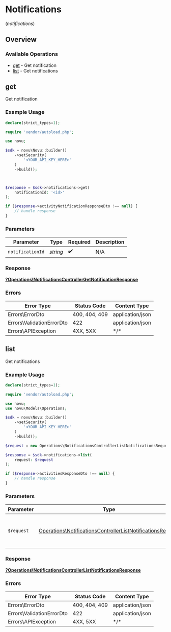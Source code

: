 # Notifications
(*notifications*)

## Overview

### Available Operations

* [get](#get) - Get notification
* [list](#list) - Get notifications

## get

Get notification

### Example Usage

```php
declare(strict_types=1);

require 'vendor/autoload.php';

use novu;

$sdk = novu\Novu::builder()
    ->setSecurity(
        '<YOUR_API_KEY_HERE>'
    )
    ->build();



$response = $sdk->notifications->get(
    notificationId: '<id>'
);

if ($response->activityNotificationResponseDto !== null) {
    // handle response
}
```

### Parameters

| Parameter          | Type               | Required           | Description        |
| ------------------ | ------------------ | ------------------ | ------------------ |
| `notificationId`   | *string*           | :heavy_check_mark: | N/A                |

### Response

**[?Operations\NotificationsControllerGetNotificationResponse](../../Models/Operations/NotificationsControllerGetNotificationResponse.md)**

### Errors

| Error Type                | Status Code               | Content Type              |
| ------------------------- | ------------------------- | ------------------------- |
| Errors\ErrorDto           | 400, 404, 409             | application/json          |
| Errors\ValidationErrorDto | 422                       | application/json          |
| Errors\APIException       | 4XX, 5XX                  | \*/\*                     |

## list

Get notifications

### Example Usage

```php
declare(strict_types=1);

require 'vendor/autoload.php';

use novu;
use novu\Models\Operations;

$sdk = novu\Novu::builder()
    ->setSecurity(
        '<YOUR_API_KEY_HERE>'
    )
    ->build();

$request = new Operations\NotificationsControllerListNotificationsRequest();

$response = $sdk->notifications->list(
    request: $request
);

if ($response->activitiesResponseDto !== null) {
    // handle response
}
```

### Parameters

| Parameter                                                                                                                                | Type                                                                                                                                     | Required                                                                                                                                 | Description                                                                                                                              |
| ---------------------------------------------------------------------------------------------------------------------------------------- | ---------------------------------------------------------------------------------------------------------------------------------------- | ---------------------------------------------------------------------------------------------------------------------------------------- | ---------------------------------------------------------------------------------------------------------------------------------------- |
| `$request`                                                                                                                               | [Operations\NotificationsControllerListNotificationsRequest](../../Models/Operations/NotificationsControllerListNotificationsRequest.md) | :heavy_check_mark:                                                                                                                       | The request object to use for the request.                                                                                               |

### Response

**[?Operations\NotificationsControllerListNotificationsResponse](../../Models/Operations/NotificationsControllerListNotificationsResponse.md)**

### Errors

| Error Type                | Status Code               | Content Type              |
| ------------------------- | ------------------------- | ------------------------- |
| Errors\ErrorDto           | 400, 404, 409             | application/json          |
| Errors\ValidationErrorDto | 422                       | application/json          |
| Errors\APIException       | 4XX, 5XX                  | \*/\*                     |